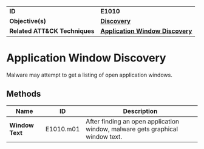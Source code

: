 
<table>
<tr>
<td><b>ID</b></td>
<td><b>E1010</b></td>
</tr>
<tr>
<td><b>Objective(s)</b></td>
<td><b><a href="../discovery">Discovery</a></b></td>
</tr>
<tr>
<td><b>Related ATT&CK Techniques</b></td>
<td><b><a href="https://attack.mitre.org/techniques/T1010/">Application Window Discovery</a></b></td>
</tr>
</table>


Application Window Discovery
============================
Malware may attempt to get a listing of open application windows.

Methods
-------
|Name|ID|Description|
|---|---|---|
|**Window Text**|E1010.m01|After finding an open application window, malware gets graphical window text.|
